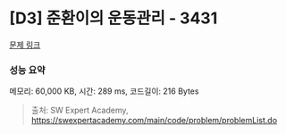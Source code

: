 # [D3] 준환이의 운동관리 - 3431 

[문제 링크](https://swexpertacademy.com/main/code/problem/problemDetail.do?contestProbId=AWE_ZXcqAAMDFAV2) 

### 성능 요약

메모리: 60,000 KB, 시간: 289 ms, 코드길이: 216 Bytes



> 출처: SW Expert Academy, https://swexpertacademy.com/main/code/problem/problemList.do